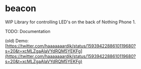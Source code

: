 # beacon
WIP Library for controlling LED's on the back of Nothing Phone 1.

TODO: Documentation

(old) Demo: [https://twitter.com/haaaaaaardik/status/1593942288610119680?s=20&t=xcMLZgaAlaVYdRQM5YEKFg](https://twitter.com/haaaaaaardik/status/1593942288610119680?s=20&t=xcMLZgaAlaVYdRQM5YEKFg)

